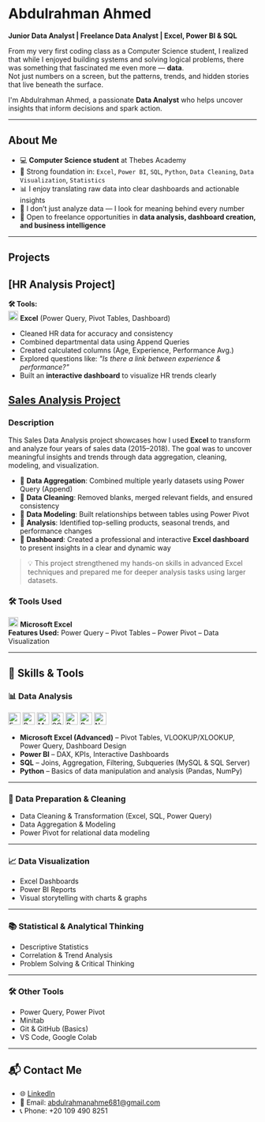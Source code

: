 # Abdulrahman Ahmed

**Junior Data Analyst | Freelance Data Analyst | Excel, Power BI & SQL**

From my very first coding class as a Computer Science student, I realized that while I enjoyed building systems and solving logical problems, there was something that fascinated me even more — **data**.  
Not just numbers on a screen, but the patterns, trends, and hidden stories that live beneath the surface.  

I'm Abdulrahman Ahmed, a passionate **Data Analyst** who helps uncover insights that inform decisions and spark action.

---

## About Me

- 💻 **Computer Science student** at Thebes Academy  
- 🧩 Strong foundation in: `Excel`, `Power BI`, `SQL`, `Python`, `Data Cleaning`, `Data Visualization`, `Statistics`
- 📊 I enjoy translating raw data into clear dashboards and actionable insights  
- 🔎 I don’t just analyze data — I look for meaning behind every number  
- 💼 Open to freelance opportunities in **data analysis, dashboard creation, and business intelligence**

---

## Projects

## [HR Analysis Project]   
**🛠 Tools:**  
<img src="https://img.icons8.com/color/48/000000/microsoft-excel-2019--v1.png" height="20"/> **Excel** (Power Query, Pivot Tables, Dashboard)

- Cleaned HR data for accuracy and consistency  
- Combined departmental data using Append Queries  
- Created calculated columns (Age, Experience, Performance Avg.)  
- Explored questions like: *"Is there a link between experience & performance?"*  
- Built an **interactive dashboard** to visualize HR trends clearly

## [Sales Analysis Project](https://github.com/AbdulrahmanAhmed66/Sales-Analysis-Project)
### Description  
This Sales Data Analysis project showcases how I used **Excel** to transform and analyze four years of sales data (2015–2018). The goal was to uncover meaningful insights and trends through data aggregation, cleaning, modeling, and visualization.

- 🔹 **Data Aggregation**: Combined multiple yearly datasets using Power Query (Append)  
- 🔹 **Data Cleaning**: Removed blanks, merged relevant fields, and ensured consistency  
- 🔹 **Data Modeling**: Built relationships between tables using Power Pivot  
- 🔹 **Analysis**: Identified top-selling products, seasonal trends, and performance changes  
- 🔹 **Dashboard**: Created a professional and interactive **Excel dashboard** to present insights in a clear and dynamic way

> 💡 This project strengthened my hands-on skills in advanced Excel techniques and prepared me for deeper analysis tasks using larger datasets.
### 🛠 Tools Used  
<img src="https://img.icons8.com/color/48/000000/microsoft-excel-2019--v1.png" height="20"/> **Microsoft Excel**  
**Features Used:** Power Query – Pivot Tables – Power Pivot – Data Visualization

---

## 🧠 Skills & Tools

### 📊 Data Analysis
<div align="left">
  <img src="https://img.icons8.com/color/48/000000/microsoft-excel-2019--v1.png" height="25" alt="Excel" title="Excel"/>
  <img src="https://img.icons8.com/color/48/000000/power-bi.png" height="25" alt="Power BI" title="Power BI"/>
  <img src="https://cdn.jsdelivr.net/gh/devicons/devicon/icons/mysql/mysql-original.svg" height="25" alt="MySQL" title="MySQL"/>
  <img src="https://img.shields.io/badge/SQL%20Server-CC2927?style=flat&logo=microsoftsqlserver&logoColor=white" height="25" alt="SQL Server" title="SQL Server" />
  <img src="https://cdn.jsdelivr.net/gh/devicons/devicon/icons/python/python-original.svg" height="25" alt="Python" title="Python"/>
  <img src="https://cdn.jsdelivr.net/gh/devicons/devicon/icons/pandas/pandas-original.svg" height="25" alt="Pandas" title="Pandas"/>
  <img src="https://cdn.jsdelivr.net/gh/devicons/devicon/icons/numpy/numpy-original.svg" height="25" alt="NumPy" title="NumPy"/>
</div>

- **Microsoft Excel (Advanced)** – Pivot Tables, VLOOKUP/XLOOKUP, Power Query, Dashboard Design  
- **Power BI** – DAX, KPIs, Interactive Dashboards  
- **SQL** – Joins, Aggregation, Filtering, Subqueries (MySQL & SQL Server)  
- **Python** – Basics of data manipulation and analysis (Pandas, NumPy)

---

### 🧹 Data Preparation & Cleaning
- Data Cleaning & Transformation (Excel, SQL, Power Query)  
- Data Aggregation & Modeling  
- Power Pivot for relational data modeling

---

### 📈 Data Visualization
- Excel Dashboards  
- Power BI Reports  
- Visual storytelling with charts & graphs

---

### 📚 Statistical & Analytical Thinking
- Descriptive Statistics  
- Correlation & Trend Analysis  
- Problem Solving & Critical Thinking

---

### 🛠️ Other Tools
- Power Query, Power Pivot  
- Minitab  
- Git & GitHub (Basics)  
- VS Code, Google Colab

---

## 📬 Contact Me

- 🌐 [LinkedIn](https://www.linkedin.com/in/abdulrahman-ahmed66)  
- 📧 Email: abdulrahmanahme681@gmail.com  
- 📞 Phone: +20 109 490 8251
